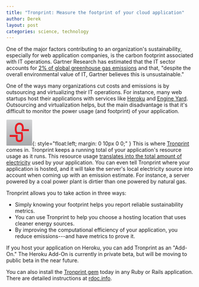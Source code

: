 ```yaml
---
title: "Tronprint: Measure the footprint of your cloud application"
author: Derek
layout: post
categories: science, technology
---
```


One of the major factors contributing to an organization's sustainability, especially for web application companies, is the carbon footprint associated with IT operations. Gartner Research has estimated that the IT sector accounts for [2% of global greenhouse gas emissions](http://www.gartner.com/it/page.jsp?id=503867) and that, "despite the overall environmental value of IT, Gartner believes this is unsustainable."

One of the ways many organizations cut costs and emissions is by outsourcing and virtualizing their IT operations. For instance, many web startups host their applications with services like [Heroku](http://heroku.com) and [Engine Yard](http://engineyard.com). Outsourcing and virtualization helps, but the main disadvantage is that it's difficult to monitor the power usage (and footprint) of your application.

![Tronprint logo](/images/tronprint.png){: style="float:left; margin: 0 10px 0 0;" } This is where [Tronprint](http://brighterplanet.github.com/tronprint) comes in. Tronprint keeps a running total of your application's resource usage as it runs. This resource usage [translates into the total amount of electricity](http://bnrg.eecs.berkeley.edu/~randy/Courses/CS294.F07/20.3.pdf) used by your application. You can even tell Tronprint where your application is hosted, and it will take the server's local electricity source into account when coming up with an emission estimate. For instance, a server powered by a coal power plant is dirtier than one powered by natural gas.

Tronprint allows you to take action in three ways:

* Simply knowing your footprint helps you report reliable sustainability metrics.
* You can use Tronprint to help you choose a hosting location that uses cleaner energy sources.
* By improving the computational efficiency of your application, you reduce emissions---and have metrics to prove it.

If you host your application on Heroku, you can add Tronprint as an "Add-On." The Heroku Add-On is currently in private beta, but will be moving to public beta in the near future.

You can also install the [Tronprint gem](http://rubygems.org/gems/tronprint) today in any Ruby or Rails application. There are detailed instructions at [rdoc.info](http://rubydoc.info/github/brighterplanet/tronprint/master/frames).
